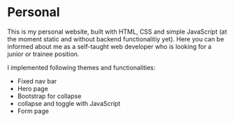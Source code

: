 # Personal
This is my personal website, built with HTML, CSS and simple JavaScript (at the moment static and without backend functionalitiy yet).
Here you can be informed about me as a self-taught web developer who is looking for a junior or trainee position.

I implemented following themes and functionalities:
- Fixed nav bar
- Hero page
- Bootstrap for collapse
- collapse and toggle with JavaScript
- Form page
